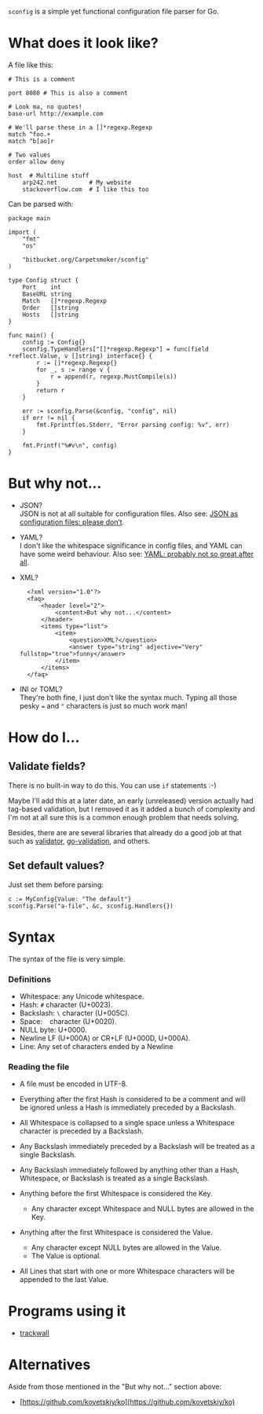 `sconfig` is a simple yet functional configuration file parser for Go.

What does it look like?
=======================

A file like this:

	# This is a comment

	port 8080 # This is also a comment

	# Look ma, no quotes!
	base-url http://example.com

	# We'll parse these in a []*regexp.Regexp
	match ^foo.+
	match ^b[ao]r

	# Two values
	order allow deny

	host  # Multiline stuff
		arp242.net         # My website
		stackoverflow.com  # I like this too

Can be parsed with:

	package main

	import (
		"fmt"
		"os"

		"bitbucket.org/Carpetsmoker/sconfig"
	)

	type Config struct {
		Port    int
		BaseURL string
		Match   []*regexp.Regexp
		Order   []string
		Hosts   []string
	}

	func main() {
		config := Config{}
		sconfig.TypeHandlers["[]*regexp.Regexp"] = func(field *reflect.Value, v []string) interface{} {
			r := []*regexp.Regexp{}
			for _, s := range v {
				r = append(r, regexp.MustCompile(s))
			}
			return r
		}

		err := sconfig.Parse(&config, "config", nil)
		if err != nil {
			fmt.Fprintf(os.Stderr, "Error parsing config: %v", err)
		}

		fmt.Printf("%#v\n", config)
	}


But why not...
==============
- JSON?  
  JSON is not at all suitable for configuration files. Also see: [JSON as
  configuration files: please don’t][json-no].
- YAML?  
  I don't like the whitespace significance in config files, and YAML can have
  some weird behaviour. Also see: [YAML: probably not so great after all][yaml-meh].
- XML?  

		<?xml version="1.0"?>
		<faq>
			<header level="2">
				<content>But why not...</content>
			</header>
			<items type="list">
				<item>
					<question>XML?</question>
					<answer type="string" adjective="Very" fullstop="true">funny</answer>
				</item>
			</items>
		</faq>

- INI or TOML?  
  They're both fine, I just don't like the syntax much. Typing all those pesky
  `=` and `"` characters is just so much work man!

How do I...
===========

Validate fields?
---------------
There is no built-in way to do this. You can use `if` statements :-)

Maybe I'll add this at a later date, an early (unreleased) version actually had
tag-based validation, but I removed it as it added a bunch of complexity and I'm
not at all sure this is a common enough problem that needs solving.

Besides, there are are several libraries that already do a good job at that such
as
[validator](https://github.com/go-playground/validator),
[go-validation](https://github.com/BakedSoftware/go-validation),
and others.

Set default values?
-------------------
Just set them before parsing:

	c := MyConfig{Value: "The default"}
	sconfig.Parse("a-file", &c, sconfig.Handlers{})


Syntax
======
The syntax of the file is very simple.

### Definitions

- Whitespace: any Unicode whitespace.
- Hash: `#` character (U+0023).
- Backslash: `\` character (U+005C).
- Space: ` ` character (U+0020).
- NULL byte: U+0000.
- Newline LF (U+000A) or CR+LF (U+000D, U+000A).
- Line: Any set of characters ended by a Newline

### Reading the file

- A file must be encoded in UTF-8.

- Everything after the first Hash is considered to be a comment and will be
  ignored unless a Hash is immediately preceded by a Backslash.

- All Whitespace is collapsed to a single space unless a Whitespace character is
  preceded by a Backslash.

- Any Backslash immediately preceded by a Backslash will be treated as a single
  Backslash.

- Any Backslash immediately followed by anything other than a Hash, Whitespace,
  or Backslash is treated as a single Backslash.

- Anything before the first Whitespace is considered the Key.

	- Any character except Whitespace and NULL bytes are allowed in the Key.

- Anything after the first Whitespace is considered the Value.

	- Any character except NULL bytes are allowed in the Value.
	- The Value is optional.

- All Lines that start with one or more Whitespace characters will be appended
  to the last Value.

Programs using it
=================
- [trackwall][trackwall]

Alternatives
============
Aside from those mentioned in the "But why not..." section above:

- [https://github.com/kovetskiy/ko](https://github.com/kovetskiy/ko)

[json-no]: http://arp242.net/weblog/JSON_as_configuration_files-_please_dont.html
[yaml-meh]: http://arp242.net/weblog/yaml_probably_not_so_great_after_all.html
[trackwall]: http://code.arp242.net/trackwall
